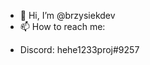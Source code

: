 - 👋 Hi, I’m @brzysiekdev
- 📫 How to reach me:
* Discord: hehe1233proj#9257

<!---
brzysiekdev/brzysiekdev is a ✨ special ✨ repository because its `README.md` (this file) appears on your GitHub profile.
You can click the Preview link to take a look at your changes.
--->
